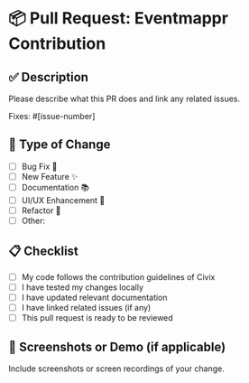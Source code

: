 # 📦 Pull Request: Eventmappr Contribution

## ✅ Description

Please describe what this PR does and link any related issues.

Fixes: #[issue-number]

## 📂 Type of Change

- [ ] Bug Fix 🐛
- [ ] New Feature ✨
- [ ] Documentation 📚
- [ ] UI/UX Enhancement 🎨
- [ ] Refactor 🧹
- [ ] Other:

## 📋 Checklist

- [ ] My code follows the contribution guidelines of Civix
- [ ] I have tested my changes locally
- [ ] I have updated relevant documentation
- [ ] I have linked related issues (if any)
- [ ] This pull request is ready to be reviewed

## 🎥 Screenshots or Demo (if applicable)

Include screenshots or screen recordings of your change.
